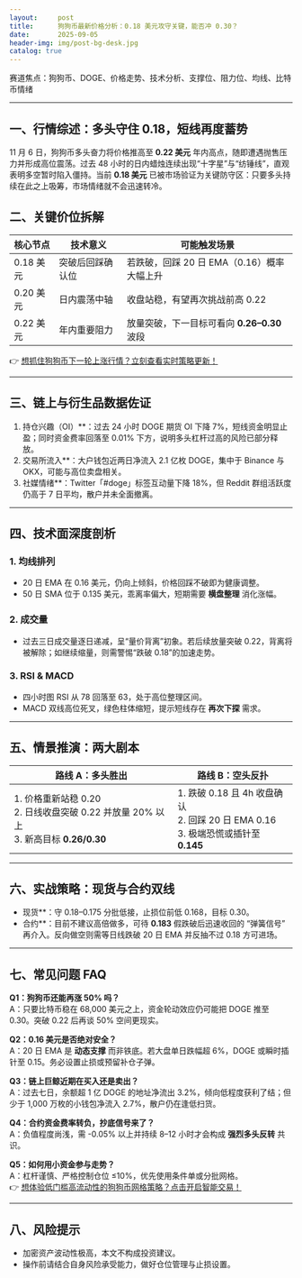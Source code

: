 ```yaml
---
layout:     post
title:      狗狗币最新价格分析：0.18 美元攻守关键，能否冲 0.30？
date:       2025-09-05
header-img: img/post-bg-desk.jpg
catalog: true
---
```


赛道焦点：狗狗币、DOGE、价格走势、技术分析、支撑位、阻力位、均线、比特币情绪

---

## 一、行情综述：多头守住 0.18，短线再度蓄势

11 月 6 日，狗狗币多头奋力将价格推高至 **0.22 美元** 年内高点，随即遭遇抛售压力并形成高位震荡。过去 48 小时的日内蜡烛连续出现“十字星”与“纺锤线”，直观表明多空暂时陷入僵持。当前 **0.18 美元** 已被市场验证为关键防守区：只要多头持续在此之上吸筹，市场情绪就不会迅速转冷。

## 二、关键价位拆解

| 核心节点 | 技术意义 | 可能触发场景 |
| --- | --- | --- |
| 0.18 美元 | 突破后回踩确认位 | 若跌破，回踩 20 日 EMA（0.16）概率大幅上升 |
| 0.20 美元 | 日内震荡中轴 | 收盘站稳，有望再次挑战前高 0.22 |
| 0.22 美元 | 年内重要阻力 | 放量突破，下一目标可看向 **0.26–0.30** 波段 |

👉 [想抓住狗狗币下一轮上涨行情？立刻查看实时策略更新！](https://okxdog.com/)

---

## 三、链上与衍生品数据佐证

1. 持仓兴趣（OI）**：过去 24 小时 DOGE 期货 OI 下降 7%，短线资金明显止盈；同时资金费率回落至 0.01% 下方，说明多头杠杆过高的风险已部分释放。  
2. 交易所流入**：大户钱包近两日净流入 2.1 亿枚 DOGE，集中于 Binance 与 OKX，可能与高位卖盘相关。  
3. 社媒情绪**：Twitter「#doge」标签互动量下降 18%，但 Reddit 群组活跃度仍高于 7 日平均，散户并未全面撤离。

---

## 四、技术面深度剖析

### 1. 均线排列
- 20 日 EMA 在 0.16 美元，仍向上倾斜，价格回踩不破即为健康调整。  
- 50 日 SMA 位于 0.135 美元，乖离率偏大，短期需要 **横盘整理** 消化涨幅。

### 2. 成交量
- 过去三日成交量逐日递减，呈“量价背离”初象。若后续放量突破 0.22，背离将被解除；如继续缩量，则需警惕“跌破 0.18”的加速走势。  

### 3. RSI & MACD
- 四小时图 RSI 从 78 回落至 63，处于高位整理区间。  
- MACD 双线高位死叉，绿色柱体缩短，提示短线存在 **再次下探** 需求。

---

## 五、情景推演：两大剧本

| 路线 A：多头胜出 | 路线 B：空头反扑 |
| --- | --- |
| 1. 价格重新站稳 0.20<br>2. 日线收盘突破 0.22 并放量 20% 以上<br>3. 新高目标 **0.26/0.30** | 1. 跌破 0.18 且 4h 收盘确认<br>2. 回踩 20 日 EMA 0.16<br>3. 极端恐慌或插针至 **0.145** |

---

## 六、实战策略：现货与合约双线

- 现货**：守 0.18–0.175 分批低接，止损位前低 0.168，目标 0.30。  
- 合约**：目前不建议高倍做多，可待 **0.183** 假跌破后迅速收回的 “弹簧信号” 再介入。反向做空则需等日线跌破 20 日 EMA 并反抽不过 0.18 方可进场。

---

## 七、常见问题 FAQ

**Q1：狗狗币还能再涨 50% 吗？**  
A：只要比特币稳在 68,000 美元之上，资金轮动效应仍可能把 DOGE 推至 0.30。突破 0.22 后再谈 50% 空间更现实。

**Q2：0.16 美元是否绝对安全？**  
A：20 日 EMA 是 **动态支撑** 而非铁底。若大盘单日跌幅超 6%，DOGE 或瞬时插针至 0.15。务必设置止损或预留补仓子弹。

**Q3：链上巨鲸近期在买入还是卖出？**  
A：过去七日，余额超 1 亿 DOGE 的地址净流出 3.2%，倾向低程度获利了结；但少于 1,000 万枚的小钱包净流入 2.7%，散户仍在逢低扫货。

**Q4：合约资金费率转负，抄底信号来了？**  
A：负值程度尚浅，需 -0.05% 以上并持续 8–12 小时才会构成 **强烈多头反转** 共识。

**Q5：如何用小资金参与走势？**  
A：杠杆谨慎、严格控制仓位 ≤10%，优先使用条件单或分批网格。  
👉 [想体验低门槛高流动性的狗狗币网格策略？点击开启智能交易！](https://okxdog.com/)

---

## 八、风险提示

- 加密资产波动性极高，本文不构成投资建议。  
- 操作前请结合自身风险承受能力，做好仓位管理与止损设置。